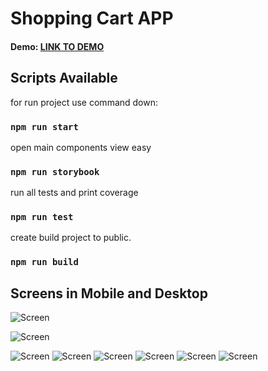 # Shopping Cart APP

#### Demo: [LINK TO DEMO](https://musing-stonebraker-a4df74.netlify.app/)

## Scripts Available

for run project use command down:
### `npm run start`

open main components view easy
### `npm run storybook`

run all tests and print coverage
### `npm run test`

create build project to public.
### `npm run build`


## Screens in Mobile and Desktop
![Screen](https://i.ibb.co/SDk2vJm/Captura-de-tela-de-2021-04-19-16-39-28.png)

![Screen](https://i.ibb.co/BjNVYSs/Captura-de-tela-de-2021-04-19-15-32-27.png)

![Screen](https://i.ibb.co/9WFdcy4/Captura-de-tela-de-2021-04-19-15-32-14.png)
![Screen](https://i.ibb.co/g44rY04/Captura-de-tela-de-2021-04-19-15-32-04.png)
![Screen](https://i.ibb.co/417Rhvt/Captura-de-tela-de-2021-04-19-15-31-55.png)
![Screen](https://i.ibb.co/47M6dxh/Captura-de-tela-de-2021-04-19-15-31-36.png)
![Screen](https://i.ibb.co/NtrVhLH/Captura-de-tela-de-2021-04-19-15-31-28.png)
![Screen](https://i.ibb.co/LC6LVQz/Captura-de-tela-de-2021-04-19-15-31-16.png)
